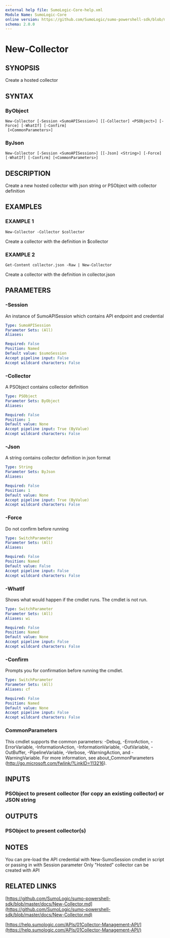 ```yaml
---
external help file: SumoLogic-Core-help.xml
Module Name: SumoLogic-Core
online version: https://github.com/SumoLogic/sumo-powershell-sdk/blob/master/docs/New-Collector.md
schema: 2.0.0
---
```


# New-Collector

## SYNOPSIS
Create a hosted collector

## SYNTAX

### ByObject
```
New-Collector [-Session <SumoAPISession>] [[-Collector] <PSObject>] [-Force] [-WhatIf] [-Confirm]
 [<CommonParameters>]
```

### ByJson
```
New-Collector [-Session <SumoAPISession>] [[-Json] <String>] [-Force] [-WhatIf] [-Confirm] [<CommonParameters>]
```

## DESCRIPTION
Create a new hosted collector with json string or PSObject with collector definition

## EXAMPLES

### EXAMPLE 1
```
New-Collector -Collector $collector
```

Create a collector with the definition in $collector

### EXAMPLE 2
```
Get-Content collector.json -Raw | New-Collector
```

Create a collector with the definition in collector.json

## PARAMETERS

### -Session
An instance of SumoAPISession which contains API endpoint and credential

```yaml
Type: SumoAPISession
Parameter Sets: (All)
Aliases:

Required: False
Position: Named
Default value: $sumoSession
Accept pipeline input: False
Accept wildcard characters: False
```

### -Collector
A PSObject contains collector definition

```yaml
Type: PSObject
Parameter Sets: ByObject
Aliases:

Required: False
Position: 1
Default value: None
Accept pipeline input: True (ByValue)
Accept wildcard characters: False
```

### -Json
A string contains collector definition in json format

```yaml
Type: String
Parameter Sets: ByJson
Aliases:

Required: False
Position: 1
Default value: None
Accept pipeline input: True (ByValue)
Accept wildcard characters: False
```

### -Force
Do not confirm before running

```yaml
Type: SwitchParameter
Parameter Sets: (All)
Aliases:

Required: False
Position: Named
Default value: False
Accept pipeline input: False
Accept wildcard characters: False
```

### -WhatIf
Shows what would happen if the cmdlet runs.
The cmdlet is not run.

```yaml
Type: SwitchParameter
Parameter Sets: (All)
Aliases: wi

Required: False
Position: Named
Default value: None
Accept pipeline input: False
Accept wildcard characters: False
```

### -Confirm
Prompts you for confirmation before running the cmdlet.

```yaml
Type: SwitchParameter
Parameter Sets: (All)
Aliases: cf

Required: False
Position: Named
Default value: None
Accept pipeline input: False
Accept wildcard characters: False
```

### CommonParameters
This cmdlet supports the common parameters: -Debug, -ErrorAction, -ErrorVariable, -InformationAction, -InformationVariable, -OutVariable, -OutBuffer, -PipelineVariable, -Verbose, -WarningAction, and -WarningVariable.
For more information, see about_CommonParameters (http://go.microsoft.com/fwlink/?LinkID=113216).

## INPUTS

### PSObject to present collector (for copy an existing collector) or JSON string

## OUTPUTS

### PSObject to present collector(s)

## NOTES
You can pre-load the API credential with New-SumoSession cmdlet in script or passing in with Session parameter
Only "Hosted" collector can be created with API

## RELATED LINKS

[https://github.com/SumoLogic/sumo-powershell-sdk/blob/master/docs/New-Collector.md](https://github.com/SumoLogic/sumo-powershell-sdk/blob/master/docs/New-Collector.md)

[https://help.sumologic.com/APIs/01Collector-Management-API/](https://help.sumologic.com/APIs/01Collector-Management-API/)

